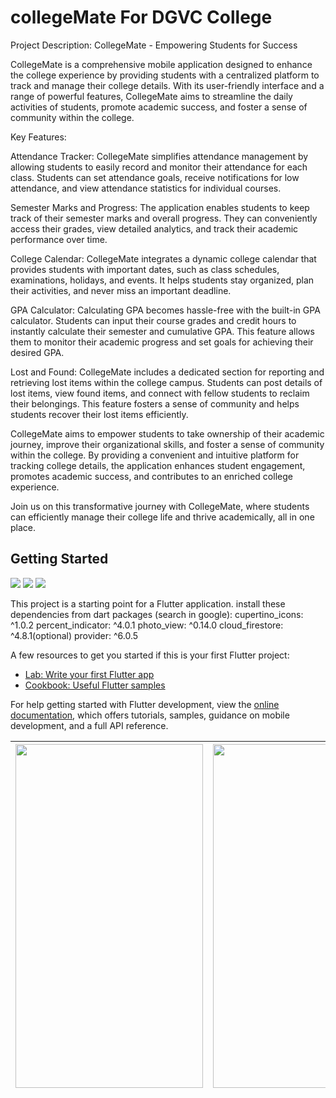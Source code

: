 # collegeMate For DGVC College

Project Description: CollegeMate - Empowering Students for Success

CollegeMate is a comprehensive mobile application designed to enhance the college experience by providing students with a centralized platform to track and manage their college details. With its user-friendly interface and a range of powerful features, CollegeMate aims to streamline the daily activities of students, promote academic success, and foster a sense of community within the college.

Key Features:

Attendance Tracker: CollegeMate simplifies attendance management by allowing students to easily record and monitor their attendance for each class. Students can set attendance goals, receive notifications for low attendance, and view attendance statistics for individual courses.

Semester Marks and Progress: The application enables students to keep track of their semester marks and overall progress. They can conveniently access their grades, view detailed analytics, and track their academic performance over time.

College Calendar: CollegeMate integrates a dynamic college calendar that provides students with important dates, such as class schedules, examinations, holidays, and events. It helps students stay organized, plan their activities, and never miss an important deadline.

GPA Calculator: Calculating GPA becomes hassle-free with the built-in GPA calculator. Students can input their course grades and credit hours to instantly calculate their semester and cumulative GPA. This feature allows them to monitor their academic progress and set goals for achieving their desired GPA.

Lost and Found: CollegeMate includes a dedicated section for reporting and retrieving lost items within the college campus. Students can post details of lost items, view found items, and connect with fellow students to reclaim their belongings. This feature fosters a sense of community and helps students recover their lost items efficiently.

CollegeMate aims to empower students to take ownership of their academic journey, improve their organizational skills, and foster a sense of community within the college. By providing a convenient and intuitive platform for tracking college details, the application enhances student engagement, promotes academic success, and contributes to an enriched college experience.

Join us on this transformative journey with CollegeMate, where students can efficiently manage their college life and thrive academically, all in one place.

## Getting Started

<table>
    <thead>
      <tr>
        <th><img src='assets\readme\page1.jpg' width=300 height=550>
          </th>
        <th><img src='assets\readme\page2.jpg' width =300 height=550></th>
        <th><img src='assets\readme\page3.jpg' width =300 height=550></th>
      </tr>
    </thead>


![](assets\readme\page1.jpg)
![](assets\readme\page2.jpg)
![](assets\readme\page3.jpg)




This project is a starting point for a Flutter application.
install these dependencies from dart packages (search in google):
  cupertino_icons: ^1.0.2
  percent_indicator: ^4.0.1
  photo_view: ^0.14.0
  cloud_firestore: ^4.8.1(optional)
  provider: ^6.0.5

 

A few resources to get you started if this is your first Flutter project:

- [Lab: Write your first Flutter app](https://docs.flutter.dev/get-started/codelab)
- [Cookbook: Useful Flutter samples](https://docs.flutter.dev/cookbook)

For help getting started with Flutter development, view the
[online documentation](https://docs.flutter.dev/), which offers tutorials,
samples, guidance on mobile development, and a full API reference.
